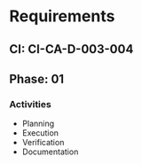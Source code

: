 # Requirements

## CI: CI-CA-D-003-004
## Phase: 01

### Activities
- Planning
- Execution
- Verification
- Documentation
